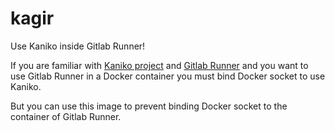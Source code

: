 # kagir
Use Kaniko inside Gitlab Runner!

If you are familiar with [Kaniko project](https://github.com/GoogleContainerTools/kaniko) and [Gitlab Runner](https://docs.gitlab.com/runner/) and you want to use Gitlab Runner in a Docker container you must bind Docker socket to use Kaniko.

But you can use this image to prevent binding Docker socket to the container of Gitlab Runner.
